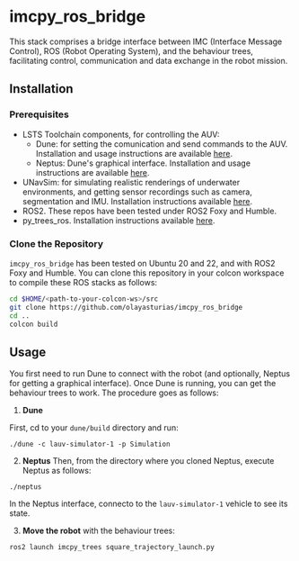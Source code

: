 # imcpy_ros_bridge
This stack comprises a bridge interface between IMC (Interface Message Control), ROS (Robot Operating System), and the behaviour trees, facilitating control, communication and data exchange in the robot mission.

## Installation

### Prerequisites
- LSTS Toolchain components, for controlling the AUV:
  - Dune: for setting the comunication and send commands to the AUV. Installation and usage instructions are available [here](github.com/LSTS/dune/wiki).
  - Neptus: Dune's graphical interface. Installation and usage instructions are available [here](github.com/LSTS/neptus/wiki).
- UNavSim: for simulating realistic renderings of underwater environments, and getting sensor recordings such as camera, segmentation and IMU. Installation instructions available [here](https://github.com/open-airlab/UNav-Sim).
- ROS2. These repos have been tested under ROS2 Foxy and Humble.
- py_trees_ros. Installation instructions available [here](https://github.com/splintered-reality/py_trees_ros).


### Clone the Repository
`imcpy_ros_bridge` has been tested on Ubuntu 20 and 22, and with ROS2 Foxy and Humble. You can clone this repository in your colcon workspace to compile these ROS stacks as follows:
```bash
cd $HOME/<path-to-your-colcon-ws>/src
git clone https://github.com/olayasturias/imcpy_ros_bridge
cd ..
colcon build
```

## Usage
You first need to run Dune to connect with the robot (and optionally, Neptus for getting a graphical interface). Once Dune is running, you can get the behaviour trees to work. The procedure goes as follows: 

1. **Dune**

First, cd to your `dune/build` directory and run:

```
./dune -c lauv-simulator-1 -p Simulation
```
2. **Neptus**
Then, from the directory where you cloned Neptus, execute Neptus as follows:

```
./neptus
```
In the Neptus interface, connecto to the `lauv-simulator-1` vehicle to see its state.

3. **Move the robot** with the behaviour trees:

```
ros2 launch imcpy_trees square_trajectory_launch.py
```